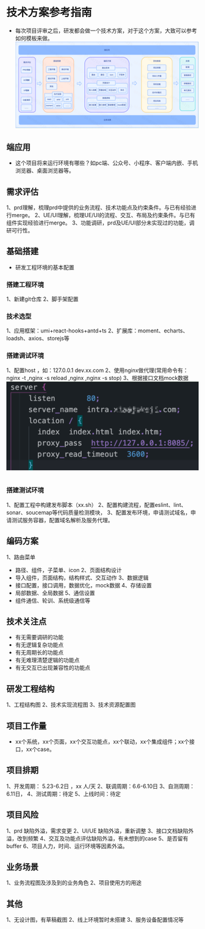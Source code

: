 # 技术方案参考指南

- 每次项目评审之后，研发都会做一个技术方案，对于这个方案，大致可以参考如何模板来做。
![流程图](./imgs/tech.png)

## 端应用
 - 这个项目将来运行环境有哪些？如pc端、公众号、小程序、客户端内嵌、手机浏览器、桌面浏览器等。

## 需求评估
1、prd理解，梳理prd中提供的业务流程、技术功能点及约束条件。与已有经验进行merge。
2、UE/UI理解，梳理UE/UI的流程、交互、布局及约束条件。与已有组件实现经验进行merge。
3、功能调研，prd及UE/UI部分未实现过的功能，调研可行性。

## 基础搭建
- 研发工程环境的基本配置

### 搭建工程环境
1、新建git仓库
2、脚手架配置

### 技术选型
1、应用框架：umi+react-hooks+antd+ts
2、扩展库：moment、echarts、loadsh、axios、storejs等

### 搭建调试环境 
1、配置host ，如：127.0.0.1 dev.xx.com
2、使用nginx做代理(常用命令有：nginx -t ,nginx -s reload ,nginx ,nginx -s stop)
3、根据接口文档mock数据
![nginx配置](./imgs/nginx.png)
``` sh

```
### 搭建测试环境 
1、配置工程中构建发布脚本（xx.sh）
2、配置构建流程，配置eslint、lint、sonar、soucemap等代码质量检测模块，
3、配置发布环境，申请测试域名，申请测试服务容器，配置域名解析及服务代理。


## 编码方案 
1、路由菜单
- 路径、组件，子菜单、icon
2、页面结构设计
- 导入组件，页面结构，结构样式、交互动作
3、数据逻辑
- 接口配置，接口调用，数据优化，mock数据
4、存储设置
- 局部数据、全局数据
5、通信设置
- 组件通信、轮训、系统级通信等

## 技术关注点
- 有无需要调研的功能
- 有无逻辑复杂功能点
- 有无周期长的功能点
- 有无难理清楚逻辑的功能点
- 有无交互已出现兼容性的功能点

## 研发工程结构
1、工程结构图
2、技术实现流程图
3、技术资源配置图

## 项目工作量
- xx个系统，xx个页面，xx个交互功能点，xx个联动，xx个集成组件；xx个接口，xx个case。

## 项目排期 
1、开发周期： 5.23-6.2日 ，xx 人/天
2、联调周期：6.6-6.10日 
3、自测周期：6.11日，
4、测试周期：待定
5、上线时间：待定

## 项目风险
1、prd 缺陷外溢，需求变更
2、UI/UE 缺陷外溢，重新调整
3、接口文档缺陷外溢，改到频繁
4、交互及功能点评估缺陷外溢，有未想到的case
5、是否留有buffer
6、项目人力，时间、运行环境等因素外溢。

## 业务场景
1、业务流程图及涉及到的业务角色
2、项目使用方的用途

## 其他
1、无设计图，有草稿截图
2、线上环境暂时未搭建
3、服务设备配置情况等




